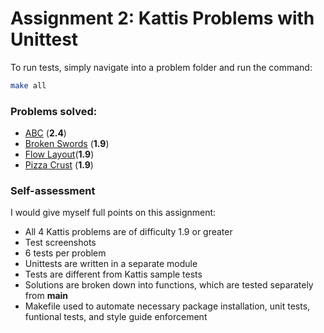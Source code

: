# Assignment 2: Kattis Problems with Unittest

To run tests, simply navigate into a problem folder and run the command:
```bash
make all
```

### Problems solved:

- [ABC](https://open.kattis.com/problems/abc) (**2.4**)
- [Broken Swords](https://open.kattis.com/problems/brokenswords) (**1.9**)
- [Flow Layout](https://open.kattis.com/problems/flowlayout)(**1.9**)
- [Pizza Crust](https://open.kattis.com/problems/pizza2) (**1.9**)

### Self-assessment
I would give myself full points on this assignment:
- All 4 Kattis problems are of difficulty 1.9 or greater
- Test screenshots
- 6 tests per problem
- Unittests are written in a separate module
- Tests are different from Kattis sample tests
- Solutions are broken down into functions, which are tested separately from __main__
- Makefile used to automate necessary package installation, unit tests, funtional tests, and style guide enforcement
